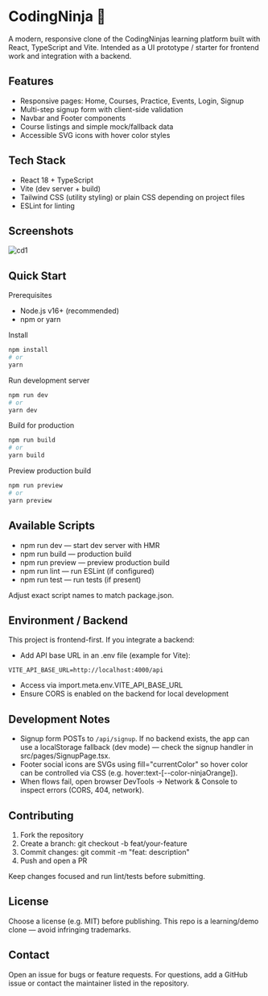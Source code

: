 # CodingNinja 🚀

A modern, responsive clone of the CodingNinjas learning platform built with React, TypeScript and Vite. Intended as a UI prototype / starter for frontend work and integration with a backend.

## Features
- Responsive pages: Home, Courses, Practice, Events, Login, Signup
- Multi-step signup form with client-side validation
- Navbar and Footer components
- Course listings and simple mock/fallback data
- Accessible SVG icons with hover color styles

## Tech Stack
- React 18 + TypeScript
- Vite (dev server + build)
- Tailwind CSS (utility styling) or plain CSS depending on project files
- ESLint for linting

## Screenshots

![cd1](https://github.com/user-attachments/assets/a24dbd6e-74a8-47f6-8310-9a3d38b0e367)



## Quick Start

Prerequisites
- Node.js v16+ (recommended)
- npm or yarn

Install
```bash
npm install
# or
yarn
```

Run development server
```bash
npm run dev
# or
yarn dev
```

Build for production
```bash
npm run build
# or
yarn build
```

Preview production build
```bash
npm run preview
# or
yarn preview
```

## Available Scripts
- npm run dev — start dev server with HMR
- npm run build — production build
- npm run preview — preview production build
- npm run lint — run ESLint (if configured)
- npm run test — run tests (if present)

Adjust exact script names to match package.json.

## Environment / Backend
This project is frontend-first. If you integrate a backend:
- Add API base URL in an .env file (example for Vite):
```env
VITE_API_BASE_URL=http://localhost:4000/api
```
- Access via import.meta.env.VITE_API_BASE_URL
- Ensure CORS is enabled on the backend for local development

## Development Notes
- Signup form POSTs to `/api/signup`. If no backend exists, the app can use a localStorage fallback (dev mode) — check the signup handler in src/pages/SignupPage.tsx.
- Footer social icons are SVGs using fill="currentColor" so hover color can be controlled via CSS (e.g. hover:text-[--color-ninjaOrange]).
- When flows fail, open browser DevTools → Network & Console to inspect errors (CORS, 404, network).

## Contributing
1. Fork the repository
2. Create a branch: git checkout -b feat/your-feature
3. Commit changes: git commit -m "feat: description"
4. Push and open a PR

Keep changes focused and run lint/tests before submitting.

## License
Choose a license (e.g. MIT) before publishing. This repo is a learning/demo clone — avoid infringing trademarks.

## Contact
Open an issue for bugs or feature requests. For questions, add a GitHub issue or contact the maintainer listed in the repository.

